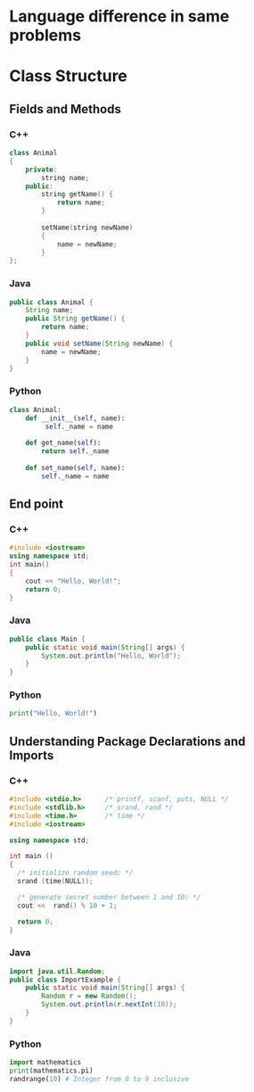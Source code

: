 Language difference in same problems
===================   
# Class Structure #

## Fields and Methods ##

### C++ ###
```cpp
class Animal
{
    private:
        string name;
    public:
        string getName() {
            return name;
        }
 
        setName(string newName)
        {
            name = newName;
        }
};

```

### Java ###
```java
public class Animal {
    String name;
    public String getName() {
        return name;
    }
    public void setName(String newName) {
        name = newName;
    }
}
```

### Python ###
```python
class Animal: 
    def __init__(self, name): 
         self._name = name 
     
    def get_name(self): 
        return self._name 
     
    def set_name(self, name): 
        self._name = name 
```

## End point ##

### C++ ###
```cpp
#include <iostream>
using namespace std;
int main() 
{
    cout << "Hello, World!";
    return 0;
}
```

### Java ###
```java
public class Main {
    public static void main(String[] args) {
        System.out.println("Hello, World");
    }
}
```

### Python ###
```python
print("Hello, World!")
```


## Understanding Package Declarations and Imports ##

### C++ ###
```cpp
#include <stdio.h>      /* printf, scanf, puts, NULL */
#include <stdlib.h>     /* srand, rand */
#include <time.h>       /* time */
#include <iostream>

using namespace std;

int main ()
{
  /* initialize random seed: */
  srand (time(NULL));

  /* generate secret number between 1 and 10: */
  cout <<  rand() % 10 + 1;

  return 0;
}
```

### Java ###
```java
import java.util.Random;
public class ImportExample {
    public static void main(String[] args) {
        Random r = new Random(); 
        System.out.println(r.nextInt(10));
    }
}
```

### Python ###
```python
import mathematics 
print(mathematics.pi) 
randrange(10) # Integer from 0 to 9 inclusive
```